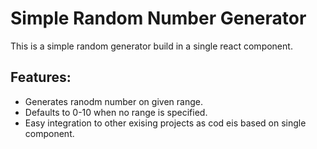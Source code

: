# Simple Random Number Generator
This is a simple random generator build in a single react component.


## Features:
- Generates ranodm number on given range.
- Defaults to 0-10 when no range is specified.
- Easy integration to other exising projects as cod eis based on single component.

